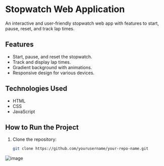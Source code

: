 # Stopwatch Web Application
An interactive and user-friendly stopwatch web app with features to start, pause, reset, and track lap times.

## Features
- Start, pause, and reset the stopwatch.
- Track and display lap times.
- Gradient background with animations.
- Responsive design for various devices.

## Technologies Used
- HTML
- CSS
- JavaScript

## How to Run the Project
1. Clone the repository:
   ```bash
   git clone https://github.com/yourusername/your-repo-name.git
![image](https://github.com/user-attachments/assets/d44a417e-53bd-49ba-a475-fbcf53125958)

